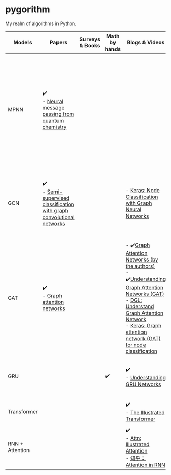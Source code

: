 # pygorithm
My realm of algorithms in Python.


| Models          | Papers | Surveys & Books | Math by hands      | Blogs & Videos                                                                                                                                                                                             | Demo codes         | Raw codes                                                                                                                     | My implementations | Why invent this? | Where it is used?                                                                                 | Pros & Cons                                                         | V.S. others | More... |
| --------------- | ------ | --------------- | ------------------ | ---------------------------------------------------------------------------------------------------------------------------------------------------------------------------------------------------------- | ------------------ | ----------------------------------------------------------------------------------------------------------------------------- | ------------------ | ---------------- | ------------------------------------------------------------------------------------------------- | ------------------------------------------------------------------- | ----------- | ------- |
| MPNN     | :heavy_check_mark:<br> - [Neural message passing from quantum chemistry](https://proceedings.mlr.press/v70/gilmer17a.html)       |                 |                    |                                                                                                  | :heavy_check_mark: <br> - [Message-passing neural network (MPNN) for molecular property prediction](https://keras.io/examples/graph/mpnn-molecular-graphs/) | :heavy_check_mark: <br> - [Original code](https://github.com/brain-research/mpnn) <br> - [DGL NNConv in PyTorch](https://docs.dgl.ai/generated/dgl.nn.pytorch.conv.NNConv.html?highlight=nnconv), [DGL-LifeSci MPNNGNN using it](https://lifesci.dgl.ai/_modules/dgllife/model/gnn/mpnn.html), and [DGL-LifeSci MPNNPredictor](https://github.com/awslabs/dgl-lifesci/blob/master/python/dgllife/model/model_zoo/mpnn_predictor.py#L18) <br> - [Keras: Message-passing neural network (MPNN) for molecular property prediction](https://keras.io/examples/graph/mpnn-molecular-graphs/) |      |                                                                                                                   | - Molecule property prediction            |                  | 
| GCN     | :heavy_check_mark:<br> - [Semi-supervised classification with graph convolutional networks](https://arxiv.org/abs/1609.02907)       |                 |                    |  - [Keras: Node Classification with Graph Neural Networks](https://keras.io/examples/graph/gnn_citations)                                                                                           | - [Keras: Node Classification with Graph Neural Networks](https://keras.io/examples/graph/gnn_citations)   | - :heavy_check_mark:[DGL implementation (in Tensorflow)](https://docs.dgl.ai/en/0.6.x/_modules/dgl/nn/tensorflow/conv/graphconv.html#GraphConv) <br> - [DGL implementation (in PyTorch)](https://docs.dgl.ai/en/0.6.x/_modules/dgl/nn/pytorch/conv/graphconv.html#GraphConv) <br> - [Keras: Node Classification with Graph Neural Networks](https://keras.io/examples/graph/gnn_citations)  |                                                                                            |                       | - Molecule property prediction            |                  | |         
| GAT     | :heavy_check_mark:<br> - [Graph attention networks](https://arxiv.org/abs/1710.10903)       |                 |                    |     - :heavy_check_mark:[Graph Attention Networks (by the authors)](https://petar-v.com/GAT/) <br> - :heavy_check_mark:[Understanding Graph Attention Networks (GAT)](https://dsgiitr.com/blogs/gat/) <br> - [DGL: Understand Graph Attention Network](https://docs.dgl.ai/tutorials/models/1_gnn/9_gat.html) <br> - [Keras: Graph attention network (GAT) for node classification](https://keras.io/examples/graph/gat_node_classification/)                                                                                           | - :heavy_check_mark:[Understanding Graph Attention Networks (GAT) (in PyTorch)](https://dsgiitr.com/blogs/gat/) <br> - [DGL: Understand Graph Attention Network (in PyTorch)](https://docs.dgl.ai/tutorials/models/1_gnn/9_gat.html) <br> - [Keras: Graph attention network (GAT) for node classification](https://keras.io/examples/graph/gat_node_classification/)   | - [Original code](https://github.com/PetarV-/GAT) <br> - :heavy_check_mark:[DGL implementation (in Tensorflow)](https://docs.dgl.ai/en/0.6.x/_modules/dgl/nn/tensorflow/conv/gatconv.html#GATConv) <br> - [DGL implementation (in PyTorch)](https://docs.dgl.ai/en/0.6.x/_modules/dgl/nn/pytorch/conv/gatconv.html#GATConv) <br> - [DGL example for graph classification (in Tensorflow)](https://github.com/dmlc/dgl/blob/master/examples/tensorflow/gat/gat.py) <br> - [Keras: Graph attention network (GAT) for node classification](https://keras.io/examples/graph/gat_node_classification/)    |                                                                                            |                       | - Molecule property prediction            |                  | |         
| GRU             |        |                 | :heavy_check_mark: | :heavy_check_mark:<br> - [Understanding GRU Networks](https://towardsdatascience.com/understanding-gru-networks-2ef37df6c9be)                                                                              | :heavy_check_mark: <br> - [Message-passing neural network (MPNN) for molecular property prediction](https://keras.io/examples/graph/mpnn-molecular-graphs/) | :heavy_check_mark: <br> - [Keras GRUCell](https://github.com/keras-team/keras/blob/v2.8.0/keras/layers/recurrent.py#L1718) |                    |                  | NLP: translation                                                                                  |                                                                     |             |         |
| Transformer     |        |                 |                    | :heavy_check_mark:<br> - [The Illustrated Transformer](http://jalammar.github.io/illustrated-transformer/)                                                                                                 | :heavy_check_mark:<br> - [Keras MultiHeadAttention](https://github.com/keras-team/keras/blob/v2.8.0/keras/layers/multi_head_attention.py#L123-L516)                   |                                                                                                                               |                    |                  | - **GNN ([Aggregation function of MPNN](https://keras.io/examples/graph/mpnn-molecular-graphs/))** |                                                                     |             |         |
| RNN + Attention |        |                 |                    | :heavy_check_mark:<br> - [Attn: Illustrated Attention](https://towardsdatascience.com/attn-illustrated-attention-5ec4ad276ee3#ba24) <br> - [知乎：Attention in RNN](https://zhuanlan.zhihu.com/p/42724582) |                    |                                                                                                                               |                    |                  | NLP: translation                                                                                  | <span style="color:green">- Considering previous time steps</span> |             |         |